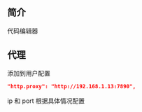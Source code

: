 ## 简介

代码编辑器

## 代理

添加到用户配置

```json
"http.proxy": "http://192.168.1.13:7890",
```

ip 和 port 根据具体情况配置
